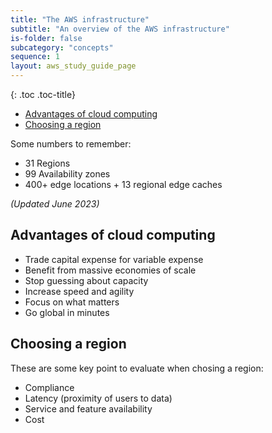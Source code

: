```yaml
---
title: "The AWS infrastructure"
subtitle: "An overview of the AWS infrastructure"
is-folder: false
subcategory: "concepts"
sequence: 1
layout: aws_study_guide_page
---
```


{: .toc .toc-title}
- [Advantages of cloud computing](#advantages-of-cloud-computing)
- [Choosing a region](#choosing-a-region)

Some numbers to remember:
* 31 Regions
* 99 Availability zones
* 400+ edge locations + 13 regional edge caches

_(Updated June 2023)_

## Advantages of cloud computing

* Trade capital expense for variable expense
* Benefit from massive economies of scale
* Stop guessing about capacity
* Increase speed and agility
* Focus on what matters
* Go global in minutes

## Choosing a region

These are some key point to evaluate when chosing a region:
- Compliance
- Latency (proximity of users to data)
- Service and feature availability
- Cost
